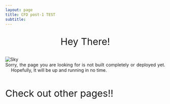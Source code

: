 ```yaml
---
layout: page
title: CFD post-1 TEST
subtitle: 
---
```


<p style="text-align: center; font-size:30px">Hey There!</p>
<img src="/assets/img/under_construction.png" alt="Sky" style="display: block; margin-right: auto; margin-left: auto;">

<div style="text-align: justify; padding: 0px 0px 0px -50px"> Sorry, the page you are looking for is not built completely or deployed yet. &emsp; Hopefully, It will be up and running in no time.&emsp;<br><br></div>

<p style="text-align: justify; font-size:30px">Check out other pages!! </p>
